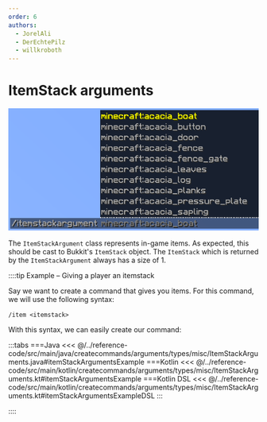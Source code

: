 ```yaml
---
order: 6
authors: 
  - JorelAli
  - DerEchtePilz
  - willkroboth
---
```


# ItemStack arguments

![An item stack argument with suggestions for Minecraft items](/images/arguments/itemstack.png)

The `ItemStackArgument` class represents in-game items. As expected, this should be cast to Bukkit's `ItemStack` object. The `ItemStack` which is returned by the `ItemStackArgument` always has a size of 1.

::::tip Example – Giving a player an itemstack

Say we want to create a command that gives you items. For this command, we will use the following syntax:

```mccmd
/item <itemstack>
```

With this syntax, we can easily create our command:

:::tabs
===Java
<<< @/../reference-code/src/main/java/createcommands/arguments/types/misc/ItemStackArguments.java#itemStackArgumentsExample
===Kotlin
<<< @/../reference-code/src/main/kotlin/createcommands/arguments/types/misc/ItemStackArguments.kt#itemStackArgumentsExample
===Kotlin DSL
<<< @/../reference-code/src/main/kotlin/createcommands/arguments/types/misc/ItemStackArguments.kt#itemStackArgumentsExampleDSL
:::

::::